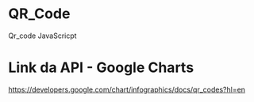 # QR_Code

Qr_code JavaScricpt

# Link da API - Google Charts

https://developers.google.com/chart/infographics/docs/qr_codes?hl=en

